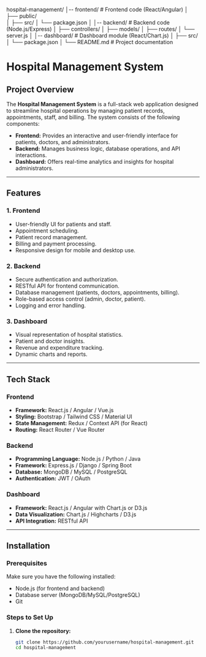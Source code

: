hospital-management/
│-- frontend/             # Frontend code (React/Angular)
│   ├── public/           
│   ├── src/
│   └── package.json
│
│-- backend/              # Backend code (Node.js/Express)
│   ├── controllers/
│   ├── models/
│   ├── routes/
│   └── server.js
│
│-- dashboard/            # Dashboard module (React/Chart.js)
│   ├── src/
│   └── package.json
│
└── README.md              # Project documentation

# Hospital Management System

## Project Overview

The **Hospital Management System** is a full-stack web application designed to streamline hospital operations by managing patient records, appointments, staff, and billing. The system consists of the following components:

- **Frontend:** Provides an interactive and user-friendly interface for patients, doctors, and administrators.
- **Backend:** Manages business logic, database operations, and API interactions.
- **Dashboard:** Offers real-time analytics and insights for hospital administrators.

---

## Features

### 1. Frontend
- User-friendly UI for patients and staff.
- Appointment scheduling.
- Patient record management.
- Billing and payment processing.
- Responsive design for mobile and desktop use.

### 2. Backend
- Secure authentication and authorization.
- RESTful API for frontend communication.
- Database management (patients, doctors, appointments, billing).
- Role-based access control (admin, doctor, patient).
- Logging and error handling.

### 3. Dashboard
- Visual representation of hospital statistics.
- Patient and doctor insights.
- Revenue and expenditure tracking.
- Dynamic charts and reports.

---

## Tech Stack

### Frontend
- **Framework:** React.js / Angular / Vue.js
- **Styling:** Bootstrap / Tailwind CSS / Material UI
- **State Management:** Redux / Context API (for React)
- **Routing:** React Router / Vue Router

### Backend
- **Programming Language:** Node.js / Python / Java
- **Framework:** Express.js / Django / Spring Boot
- **Database:** MongoDB / MySQL / PostgreSQL
- **Authentication:** JWT / OAuth

### Dashboard
- **Framework:** React.js / Angular with Chart.js or D3.js
- **Data Visualization:** Chart.js / Highcharts / D3.js
- **API Integration:** RESTful API

---

## Installation

### Prerequisites
Make sure you have the following installed:

- Node.js (for frontend and backend)
- Database server (MongoDB/MySQL/PostgreSQL)
- Git

### Steps to Set Up

1. **Clone the repository:**
   ```bash
   git clone https://github.com/yourusername/hospital-management.git
   cd hospital-management
